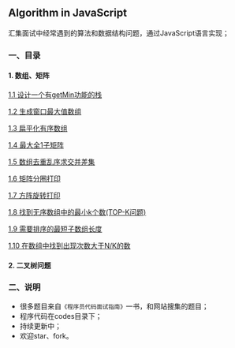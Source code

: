 ## Algorithm in JavaScript
汇集面试中经常遇到的算法和数据结构问题，通过JavaScript语言实现；

### 一、目录

#### 1. 数组、矩阵
[1.1 设计一个有getMin功能的栈](./md/1.1twoStackQueue.md)

[1.2 生成窗口最大值数组](./md/1.2getWindowMax.md)

[1.3 扁平化有序数组](./md/1.3flattenOrderArray.md)

[1.4 最大全1子矩阵](./md/1.4getMaxMatrix.md)

[1.5 数组去重乱序求交并差集](./md/1.5arrayOptions.md)

[1.6 矩阵分圈打印](./md/1.6matrixCirclePrint.md)

[1.7 方阵旋转打印](./md/1.7matrixRotatePrint.md)

[1.8 找到无序数组中的最小k个数(TOP-K问题)](./md/1.8minKDisorderArr.md)

[1.9 需要排序的最短子数组长度](./md/1.9minDisorderLength.md)

[1.10 在数组中找到出现次数大于N/K的数](./md/1.10findOverKNumbers.md)
#### 2. 二叉树问题

### 二、说明

- 很多题目来自`《程序员代码面试指南》`一书，和网站搜集的题目；
- 程序代码在codes目录下；
- 持续更新中；
- 欢迎star、fork。
